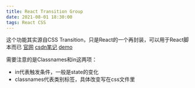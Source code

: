 ```yaml
---
title: React Transition Group
date: 2021-08-01 18:30:00
tags: React CSS
---
```

这个功能其实源自CSS Transition，只是React的一个再封装，可以用于React脚本而已
[官网](https://reactcommunity.org/react-transition-group/)
[csdn笔记](https://blog.csdn.net/Sophie_U/article/details/80093876)
[demo](https://blog.csdn.net/c9316/article/details/108539672)

需要注意的是Classnames和in这两项：
- in代表触发条件，一般是state的变化
- classnames代表类别标签，具体改变写在css文件里
